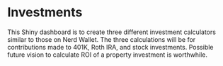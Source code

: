 # Investments
This Shiny dashboard is to create three different investment calculators similar to those on Nerd Wallet. The three calculations will be for contributions made to 401K,  Roth IRA, and stock investments. Possible future vision to calculate ROI of a property investment is worthwhile.
